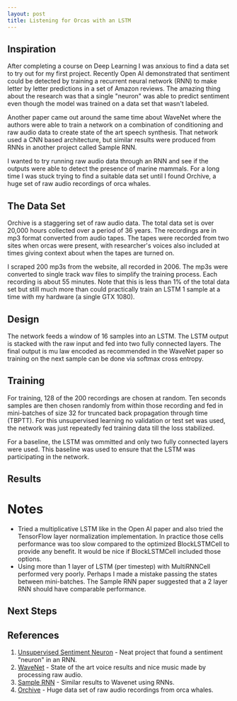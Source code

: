 ```yaml
---
layout: post
title: Listening for Orcas with an LSTM
---
```



## Inspiration

After completing a course on Deep Learning I was anxious to find a data set to try out for my first project.  Recently Open AI demonstrated that sentiment could be detected by training a recurrent neural network (RNN) to make letter by letter predictions in a set of Amazon reviews.  The amazing thing about the research was that a single "neuron" was able to predict sentiment even though the model was trained on a data set that wasn't labeled.

Another paper came out around the same time about WaveNet where the authors were able to train a network on a combination of conditioning and raw audio data to create state of the art speech synthesis.  That network used a CNN based architecture, but similar results were produced from RNNs in another project called Sample RNN.

I wanted to try running raw audio data through an RNN and see if the outputs were able to detect the presence of marine mammals.  For a long time I was stuck trying to find a suitable data set until I found Orchive, a huge set of raw audio recordings of orca whales.

## The Data Set

Orchive is a staggering set of raw audio data.  The total data set is over 20,000 hours collected over a period of 36 years.  The recordings are in mp3 format converted from audio tapes.  The tapes were recorded from two sites when orcas were present, with researcher's voices also included at times giving context about when the tapes are turned on.

I scraped 200 mp3s from the website, all recorded in 2006.  The mp3s were converted to single track wav files to simplify the training process.  Each recording is about 55 minutes.  Note that this is less than 1% of the total data set but still much more than could practically train an LSTM 1 sample at a time with my hardware (a single GTX 1080).

## Design

The network feeds a window of 16 samples into an LSTM.  The LSTM output is stacked with the raw input and fed into two fully connected layers.  The final output is mu law encoded as recommended in the WaveNet paper so training on the next sample can be done via softmax cross entropy.

## Training

For training, 128 of the 200 recordings are chosen at random.  Ten seconds samples are then chosen randomly from within those recording and fed in mini-batches of size 32 for truncated back propagation through time (TBPTT).  For this unsupervised learning no validation or test set was used, the network was just repeatedly fed training data till the loss stabilized.

For a baseline, the LSTM was ommitted and only two fully connected layers were used.  This baseline was used to ensure that the LSTM was participating in the network.

## Results

# Notes

* Tried a multiplicative LSTM like in the Open AI paper and also tried the TensorFlow layer normalization implementation.  In practice those cells performance was too slow compared to the optimized BlockLSTMCell to provide any benefit.  It would be nice if BlockLSTMCell included those options.
* Using more than 1 layer of LSTM (per timestep) with MultiRNNCell performed very poorly.  Perhaps I made a mistake passing the states between mini-batches.  The Sample RNN paper suggested that a 2 layer RNN should have comparable performance.

## Next Steps



## References
1. [Unsupervised Sentiment Neuron](https://blog.openai.com/unsupervised-sentiment-neuron/) - Neat project that found a sentiment "neuron" in an RNN.
2. [WaveNet](https://deepmind.com/blog/wavenet-generative-model-raw-audio/) - State of the art voice results and nice music made by processing raw audio.
3. [Sample RNN](https://github.com/soroushmehr/sampleRNN_ICLR2017) - Similar results to Wavenet using RNNs.
4. [Orchive](http://orchive.cs.uvic.ca/) - Huge data set of raw audio recordings from orca whales.
